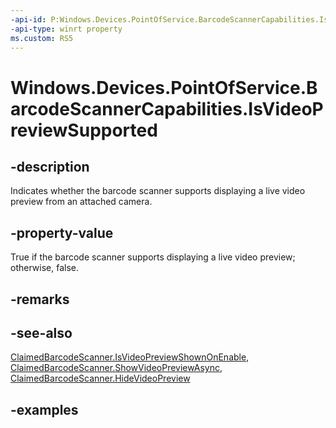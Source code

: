 ```yaml
---
-api-id: P:Windows.Devices.PointOfService.BarcodeScannerCapabilities.IsVideoPreviewSupported
-api-type: winrt property
ms.custom: RS5
---
```


<!-- Property syntax.
public bool IsVideoPreviewSupported { get; }
-->

# Windows.Devices.PointOfService.BarcodeScannerCapabilities.IsVideoPreviewSupported

## -description
Indicates whether the barcode scanner supports displaying a live video preview from an attached camera.

## -property-value
True if the barcode scanner supports displaying a live video preview; otherwise, false.

## -remarks

## -see-also
[ClaimedBarcodeScanner.IsVideoPreviewShownOnEnable](claimedbarcodescanner_isvideopreviewshownonenable.md), [ClaimedBarcodeScanner.ShowVideoPreviewAsync](claimedbarcodescanner_showvideopreviewasync_1470747768.md), [ClaimedBarcodeScanner.HideVideoPreview](claimedbarcodescanner_hidevideopreview_173746676.md)

## -examples

